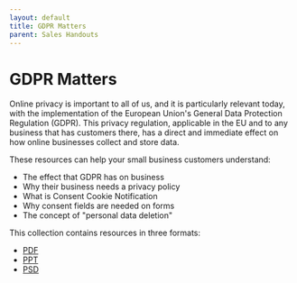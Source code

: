 ```yaml
---
layout: default
title: GDPR Matters
parent: Sales Handouts
---
```


# GDPR Matters


Online privacy is important to all of us, and it is particularly relevant today, with the implementation of the European Union's General Data Protection Regulation (GDPR). This privacy regulation, applicable in the EU and to any business that has customers there, has a direct and immediate effect on how online businesses collect and store data.

These resources can help your small business customers understand:
* The effect that GDPR has on business
* Why their business needs a privacy policy
* What is Consent Cookie Notification
* Why consent fields are needed on forms
* The concept of "personal data deletion"


This collection contains resources in three formats:
* [PDF](https://make.theagencywiki.org/assets/files/GDPR_EU.pdf)
* [PPT](https://make.theagencywiki.org/assets/files/GDPR_EU.pptx)
* [PSD](https://make.theagencywiki.org/assets/files/GDPR_EU.psd)
